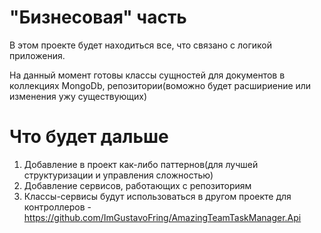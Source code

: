 # "Бизнесовая" часть
В этом проекте будет находиться все, что связано с логикой приложения.

На данный момент готовы классы сущностей для документов в коллекциях MongoDb,
репозитории(воможно будет расшириение или изменения ужу существующих)

# Что будет дальше
1. Добавление в проект как-либо паттернов(для лучшей структуризации и управления сложностью)
2. Добавление сервисов, работающих с репозиториям
3. Классы-сервисы будут использоваться в другом проекте для контроллеров - https://github.com/ImGustavoFring/AmazingTeamTaskManager.Api
